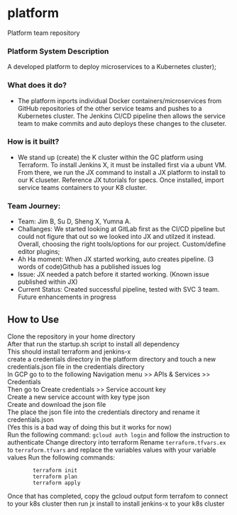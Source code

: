 # platform
Platform team repository
### Platform System Description

A developed platform to deploy microservices to a Kubernetes cluster);

### What does it do?
- The platform inports individual Docker containers/microservices from GitHub repositories of the other service teams and pushes to a Kubernetes cluster.  The 	Jenkins CI/CD pipeline then allows the service team to make commits and auto deploys 	these changes to the cluseter.

### How is it built?

- We stand up (create) the K cluster within the GC platform using Terraform.  To install Jenkins X, it must be installed first via a ubunt VM.  From there, we run the JX 	command to install a JX platform to install to our K cluseter.  Reference JX tutorials for 	specs.  Once installed, import service teams containers to your K8 cluster.


### Team Journey:

- Team: Jim B, Su D, Sheng X, Yumna A.
- Challanges:  We started looking at GitLab first as the CI/CD pipeline but could not figure that out so we looked into JX and utilzed it instead.  Overall, choosing the right 	tools/options for our project.  Custom/define editor plugins;
- Ah Ha moment:  When JX started working, auto creates pipeline. (3 words of code)Github has a published issues log
- Issue:  JX needed a patch before it started working. (Known issue published within JX)
- Current Status: Created successful pipeline, tested with SVC 3 team.  Future enhancements in progress

## How to Use
Clone the repository in your home directory<br />
After that run the startup.sh script to install all dependency<br />
    This should install terraform and jenkins-x<br />
create a credentials directory in the platform directory and touch a new credentials.json file in the credentials directory<br />
In GCP go to to the following Navigation menu >> APIs & Services >> Credentials<br />
    Then go to Create credentials >> Service account key<br />
    Create a new service account with key type json<br />
    Create and download the json file<br />
    The place the json file into the credentials directory and rename it credentials.json<br />
    (Yes this is a bad way of doing this but it works for now)<br />
Run the following command: ```gcloud auth login``` and follow the instruction to authenticate
Change directory into terraform
Rename ```terraform.tfvars.ex``` to ```terraform.tfvars``` and replace the variables values with your variable values
Run the following commands:
```
        terraform init
        terraform plan
        terraform apply
```
Once that has completed, copy the gcloud output form terrafom to connect to your k8s cluster
then run jx install to install jenkins-x to your k8s cluster
